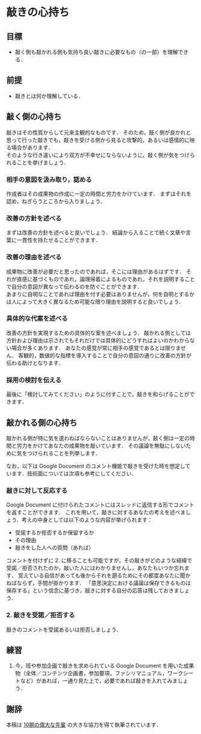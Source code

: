 # 敲きの心持ち

## 目標

- 敲く側も敲かれる側も気持ち良い敲きに必要なもの（の一部）を理解できる．

## 前提

- 敲きとは何か理解している．

## 敲く側の心持ち

敲きはその性質からして元来主観的なものです．
そのため，敲く側が良かれと思って行った敲きでも，敲きを受ける側から見ると攻撃的，あるいは感情的に映る場合があります．  
そのような行き違いにより双方が不幸せにならないように，敲く側が気をつけられることを挙げましょう．

### 相手の意図を汲み取り，認める

作成者はその成果物の作成に一定の時間と労力をかけています．
まずはそれを認め，ねぎらうところから入りましょう．

### 改善の方針を述べる

まずは改善の方針を述べると良いでしょう．
結論から入ることで続く文章や言葉に一貫性を持たせることができます．

### 改善の理由を述べる

成果物に改善が必要だと思ったのであれば，そこには理由があるはずです．
それが直感に基づくものであれ，論理帰着によるものであれ，それを説明することで自分の意図が異なって伝わるのを防ぐことができます．  
あまりに自明なことであれば理由を付す必要はありませんが，何を自明とするかは人によって大きく異なるため可能な限り理由を説明すると良いでしょう．

### 具体的な代案を述べる

改善の方針を実現するための具体的な案を述べましょう．
敲かれる側としては方針および理由は示されてもそれだけでは具体的にどうすればよいのかわからない場合が多くあります．
あなたの感覚が常に相手の感覚であるとは限りません．
客観的，数値的な指標を導入することで自分の意図の通りに改善の方針が伝わる助けとなります．

### 採用の検討を伝える

最後に「検討してみてください」のように付すことで，敲きを和らげることができます．

## 敲かれる側の心持ち

敲かれる側が特に気を遣わねばならないことはありませんが，敲く側は一定の時間と労力をかけてあなたの成果物を敲いています．
その議論を無駄にしないために気をつけられることを列挙します．

なお，以下は Google Document のコメント機能で敲きを受けた時を想定しています．技術面については次項も参考にしてください．

### 敲きに対して反応する

Google Document に付けられたコメントにはスレッドに返信する形でコメントを返すことができます．
これを用いて，敲きに対するあなたの考えを述べましょう．考えの中身としては以下のような内容が挙げられます：

- 受諾するか拒否するか保留するか
- その理由
- 敲きをした人への質問（あれば）

コメントを付けずに 2. に移ることも可能ですが，その敲きがどのような経緯で受諾／拒否されたのか，敲いた人にはわかりませんし，あなたもいつか忘れます．
覚えている自信があっても後からそれを遡るためにその都度あなたに聞かねばならず，手間が掛かります．
「意思決定における議論は保存できるものは保存する」という信念に基づき，敲きに対する自分の応答は残しておきましょう．

### 2. 敲きを受諾／拒否する

敲きのコメントを受諾あるいは拒否しましょう．

## 練習

1. 今，班や参加企画で敲きを求められている Google Document を用いた成果物（全体／コンテンツ企画書，参加要項，ファシリマニュアル，ワークシートなど）があれば，一通り見た上で，必要であれば敲きを入れてみましょう．

## 謝辞

本稿は [10期の偉大な先輩](http://fairwindplatform.us-east-1.elasticbeanstalk.com/wiki/member/10th/take/) の大きな協力を得て執筆されています．
